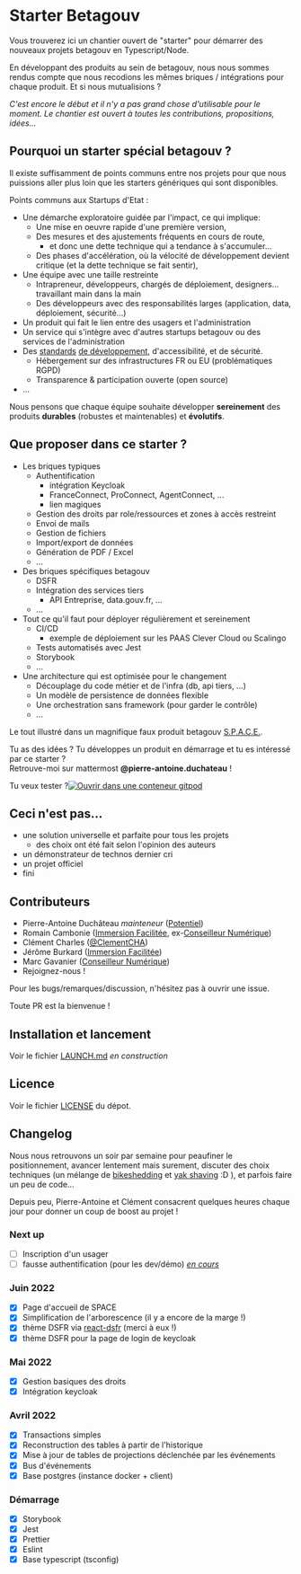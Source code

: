 # Starter Betagouv

Vous trouverez ici un chantier ouvert de "starter" pour démarrer des nouveaux projets betagouv en Typescript/Node.

En développant des produits au sein de betagouv, nous nous sommes rendus compte que nous recodions les mêmes briques / intégrations pour chaque produit. Et si nous mutualisions ?

_C'est encore le début et il n'y a pas grand chose d'utilisable pour le moment. Le chantier est ouvert à toutes les contributions, propositions, idées..._

## Pourquoi un starter spécial betagouv ?

Il existe suffisamment de points communs entre nos projets pour que nous puissions aller plus loin que les starters génériques qui sont disponibles.

Points communs aux Startups d'Etat :

- Une démarche exploratoire guidée par l'impact, ce qui implique:
  - Une mise en oeuvre rapide d'une première version,
  - Des mesures et des ajustements fréquents en cours de route,
    - et donc une dette technique qui a tendance à s'accumuler...
  - Des phases d'accélération, où la vélocité de développement devient critique (et la dette technique se fait sentir),
- Une équipe avec une taille restreinte
  - Intrapreneur, développeurs, chargés de déploiement, designers... travaillant main dans la main
  - Des développeurs avec des responsabilités larges (application, data, déploiement, sécurité...)
- Un produit qui fait le lien entre des usagers et l'administration
- Un service qui s'intègre avec d'autres startups betagouv ou des services de l'administration
- Des [standards](https://doc.incubateur.net/communaute/gerer-sa-startup-detat-ou-de-territoires-au-quotidien/je-fais-des-choix-technologique/standards-de-qualite-beta.gouv.fr) [de développement](https://doc.incubateur.net/communaute/travailler-a-beta-gouv/bienvenue/embarquement-dev), d'accessibilité, et de sécurité.
  - Hébergement sur des infrastructures FR ou EU (problématiques RGPD)
  - Transparence & participation ouverte (open source)
- ...

Nous pensons que chaque équipe souhaite développer **sereinement** des produits **durables** (robustes et maintenables) et **évolutifs**.

## Que proposer dans ce starter ?

- Les briques typiques
  - Authentification
    - intégration Keycloak
    - FranceConnect, ProConnect, AgentConnect, ...
    - lien magiques
  - Gestion des droits par role/ressources et zones à accès restreint
  - Envoi de mails
  - Gestion de fichiers
  - Import/export de données
  - Génération de PDF / Excel
  - ...
- Des briques spécifiques betagouv
  - DSFR
  - Intégration des services tiers
    - API Entreprise, data.gouv.fr, ...
  - ...
- Tout ce qu'il faut pour déployer régulièrement et sereinement
  - CI/CD
    - exemple de déploiement sur les PAAS Clever Cloud ou Scalingo
  - Tests automatisés avec Jest
  - Storybook
  - ...
- Une architecture qui est optimisée pour le changement
  - Découplage du code métier et de l'infra (db, api tiers, ...)
  - Un modèle de persistence de données flexible
  - Une orchestration sans framework (pour garder le contrôle)
  - ...

Le tout illustré dans un magnifique faux produit betagouv [S.P.A.C.E.](./UNIVERS.md).

Tu as des idées ? Tu développes un produit en démarrage et tu es intéressé par ce starter ?  
Retrouve-moi sur mattermost **@pierre-antoine.duchateau** !

Tu veux tester ?[![Ouvrir dans une conteneur gitpod](https://gitpod.io/button/open-in-gitpod.svg)](https://gitpod.io/#https://github.com/oklmdev/starter-betagouv/tree/master)

## Ceci n'est pas...

- une solution universelle et parfaite pour tous les projets
  - des choix ont été fait selon l'opinion des auteurs
- un démonstrateur de technos dernier cri
- un projet officiel
- fini

## Contributeurs

- Pierre-Antoine Duchâteau _mainteneur_ ([Potentiel](https://github.com/MTES-MCT/potentiel))
- Romain Cambonie ([Immersion Facilitée](https://github.com/betagouv/immersion-facile), ex-[Conseilleur Numérique](https://github.com/anct-cnum))
- Clément Charles ([@ClementCHA](https://github.com/ClementCHA))
- Jérôme Burkard ([Immersion Facilitée](https://github.com/betagouv/immersion-facile))
- Marc Gavanier ([Conseilleur Numérique](https://github.com/anct-cnum))
- Rejoignez-nous !

Pour les bugs/remarques/discussion, n'hésitez pas à ouvrir une issue.

Toute PR est la bienvenue !

## Installation et lancement

Voir le fichier [LAUNCH.md](./LAUNCH.md) _en construction_

## Licence

Voir le fichier [LICENSE](./LICENSE) du dépot.

## Changelog

Nous nous retrouvons un soir par semaine pour peaufiner le positionnement, avancer lentement mais surement, discuter des choix techniques (un mélange de [bikeshedding](https://en.wiktionary.org/wiki/bikeshedding) et [yak shaving](https://en.wiktionary.org/wiki/yak_shaving) :D ), et parfois faire un peu de code...

Depuis peu, Pierre-Antoine et Clément consacrent quelques heures chaque jour pour donner un coup de boost au projet !

### Next up

- [ ] Inscription d'un usager
- [ ] fausse authentification (pour les dev/démo) _[en cours](https://github.com/oklmdev/starter-betagouv/tree/fakeAuth)_

### Juin 2022

- [x] Page d'accueil de SPACE
- [x] Simplification de l'arborescence (il y a encore de la marge !)
- [x] thème DSFR via [react-dsfr](https://github.com/dataesr/react-dsfr) (merci à eux !)
- [x] thème DSFR pour la page de login de keycloak

### Mai 2022

- [x] Gestion basiques des droits
- [x] Intégration keycloak

### Avril 2022

- [x] Transactions simples
- [x] Reconstruction des tables à partir de l'historique
- [x] Mise à jour de tables de projections déclenchée par les événements
- [x] Bus d'événements
- [x] Base postgres (instance docker + client)

### Démarrage

- [x] Storybook
- [x] Jest
- [x] Prettier
- [x] Eslint
- [x] Base typescript (tsconfig)
